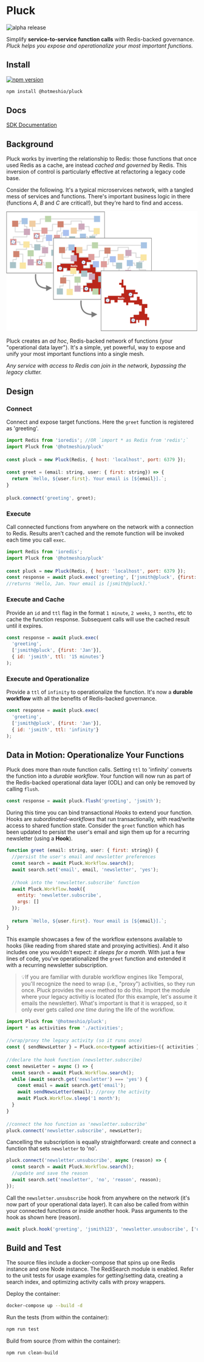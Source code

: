 # Pluck
![alpha release](https://img.shields.io/badge/release-alpha-yellow)

Simplify **service-to-service function calls** with Redis-backed governance. *Pluck helps you expose and operationalize your most important functions.*


## Install
[![npm version](https://badge.fury.io/js/%40hotmeshio%2Fpluck.svg)](https://badge.fury.io/js/%40hotmeshio%2Fpluck)

```sh
npm install @hotmeshio/pluck
```
## Docs
[SDK Documentation](https://hotmeshio.github.io/pluck-typescript/)

## Background
Pluck works by inverting the relationship to Redis: those functions that once used Redis as a cache, are instead *cached and governed* by Redis. This inversion of control is particularly effective at refactoring a legacy code base.

Consider the following. It's a typical microservices network, with a tangled mess of services and functions. There's important business logic in there (functions *A*, *B* and *C* are critical!), but they're hard to find and access.

<img src="./img/operational_data_layer.png" alt="A Tangled Microservices Network with 3 functions buried within" style="max-width:100%;width:600px;">

Pluck creates an *ad hoc*, Redis-backed network of functions (your "operational data layer"). It's a simple, yet powerful, way to expose and unify your most important functions into a single mesh.

*Any service with access to Redis can join in the network, bypassing the legacy clutter.*

## Design
### Connect
Connect and expose target functions. Here the `greet` function is registered as 'greeting'.

```javascript
import Redis from 'ioredis'; //OR `import * as Redis from 'redis';`
import Pluck from '@hotmeshio/pluck'

const pluck = new Pluck(Redis, { host: 'localhost', port: 6379 });

const greet = (email: string, user: { first: string}) => {
  return `Hello, ${user.first}. Your email is [${email}].`;
}

pluck.connect('greeting', greet);
```

### Execute
Call connected functions from anywhere on the network with a connection to Redis. Results aren't cached and the remote function will be invoked each time you call `exec`.

```javascript
import Redis from 'ioredis';
import Pluck from '@hotmeshio/pluck'

const pluck = new Pluck(Redis, { host: 'localhost', port: 6379 });
const response = await pluck.exec('greeting', ['jsmith@pluck', {first: 'Jan'}]);
//returns 'Hello, Jan. Your email is [jsmith@pluck].'
```

### Execute and Cache
Provide an `id` and `ttl` flag in the format `1 minute`, `2 weeks`, `3 months`, etc to cache the function response. Subsequent calls will use the cached result until it expires.

```javascript
const response = await pluck.exec(
  'greeting',
  ['jsmith@pluck', {first: 'Jan'}],
  { id: 'jsmith', ttl: '15 minutes'}
);
```

### Execute and Operationalize
Provide a `ttl` of `infinity` to operationalize the function. It's now a **durable workflow** with all the benefits of Redis-backed governance.

```javascript
const response = await pluck.exec(
  'greeting',
  ['jsmith@pluck', {first: 'Jan'}],
  { id: 'jsmith', ttl: 'infinity'}
);
```

## Data in Motion: Operationalize Your Functions
Pluck does more than route function calls. Setting `ttl` to 'infinity' converts the function into a *durable workflow*. Your function will now run as part of the Redis-backed operational data layer (ODL) and can only be removed by calling `flush`.

```javascript
const response = await pluck.flush('greeting', 'jsmith');
```

During this time you can bind transactional *Hooks* to extend your function. Hooks are *subordinated-workflows* that run transactionally, with read/write access to shared function state. Consider the `greet` function which has been updated to persist the user's email and sign them up for a recurring newsletter (using a **Hook**).

```javascript
function greet (email: string, user: { first: string}) {
  //persist the user's email and newsletter preferences
  const search = await Pluck.Workflow.search();
  await search.set('email', email, 'newsletter', 'yes');

  //hook into the 'newsletter.subscribe' function
  await Pluck.Workflow.hook({
    entity: 'newsletter.subscribe',
    args: []
  });

  return `Hello, ${user.first}. Your email is [${email}].`;
}
```

This example showcases a few of the workflow extensons available to hooks (like reading from shared state and proxying activities). And it also includes one you wouldn't expect: *it sleeps for a month*. With just a few lines of code, you've operationalized the `greet` function and extended it with a recurring newsletter subscription.

>💡If you are familiar with durable workflow engines like Temporal, you'll recognize the need to wrap (i.e., "proxy") activities, so they run once. Pluck provides the `once` method to do this. Import the module where your legacy activitiy is located (for this example, let's assume it emails the newsletter). What's important is that it is wrapped, so it only ever gets called *one time* during the life of the workflow.

```javascript
import Pluck from '@hotmeshio/pluck';
import * as activities from './activities';

//wrap/proxy the legacy activity (so it runs once)
const { sendNewsLetter } = Pluck.once<typeof activities>({ activities });

//declare the hook function (newsletter.subscribe)
const newsLetter = async () => {
  const search = await Pluck.Workflow.search();
  while (await search.get('newsletter') === 'yes') {
    const email = await search.get('email');
    await sendNewsLetter(email); //proxy the activity
    await Pluck.Workflow.sleep('1 month');
  }
}

//connect the hoo function as 'newsletter.subscribe'
pluck.connect('newsletter.subscribe', newsLetter);
```

Cancelling the subscription is equally straightforward: create and connect a function that sets `newsletter` to 'no'.

```javascript
pluck.connect('newsletter.unsubscribe', async (reason) => {
  const search = await Pluck.Workflow.search();
  //update and save the reason
  await search.set('newsletter', 'no', 'reason', reason);
});
```

Call the `newsletter.unsubscribe` hook from anywhere on the network (it's now part of your operational data layer). It can also be called from within your connected functions or inside another hook. Pass arguments to the hook as shown here (reason).

```javascript
await pluck.hook('greeting', 'jsmith123', 'newsletter.unsubscribe', ['user-requested-reason']);
```

## Build and Test
The source files include a docker-compose that spins up one Redis instance and one Node instance. The RediSearch module is enabled. Refer to the unit tests for usage examples for getting/setting data, creating a search index, and optimizing activity calls with proxy wrappers.

Deploy the container:

```bash
docker-compose up --build -d
```

Run the tests (from within the container):

```bash
npm run test
```

Build from source (from within the container):

```bash
npm run clean-build
```
